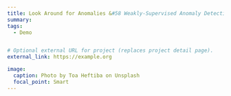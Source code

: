 ```yaml
---
title: Look Around for Anomalies &#58 Weakly-Supervised Anomaly Detection via Context-Motion Relational Learning
summary:
tags:
  - Demo


# Optional external URL for project (replaces project detail page).
external_link: https://example.org

image:
  caption: Photo by Toa Heftiba on Unsplash
  focal_point: Smart
---
```

